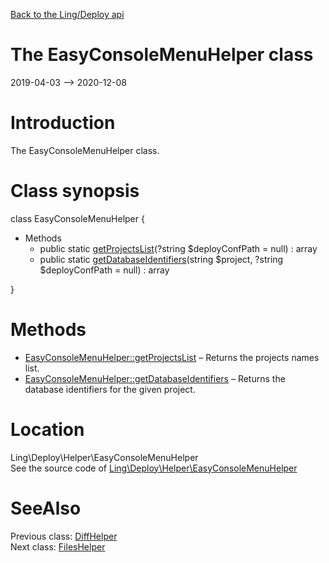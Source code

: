 [Back to the Ling/Deploy api](https://github.com/lingtalfi/Deploy/blob/master/doc/api/Ling/Deploy.md)



The EasyConsoleMenuHelper class
================
2019-04-03 --> 2020-12-08






Introduction
============

The EasyConsoleMenuHelper class.



Class synopsis
==============


class <span class="pl-k">EasyConsoleMenuHelper</span>  {

- Methods
    - public static [getProjectsList](https://github.com/lingtalfi/Deploy/blob/master/doc/api/Ling/Deploy/Helper/EasyConsoleMenuHelper/getProjectsList.md)(?string $deployConfPath = null) : array
    - public static [getDatabaseIdentifiers](https://github.com/lingtalfi/Deploy/blob/master/doc/api/Ling/Deploy/Helper/EasyConsoleMenuHelper/getDatabaseIdentifiers.md)(string $project, ?string $deployConfPath = null) : array

}






Methods
==============

- [EasyConsoleMenuHelper::getProjectsList](https://github.com/lingtalfi/Deploy/blob/master/doc/api/Ling/Deploy/Helper/EasyConsoleMenuHelper/getProjectsList.md) &ndash; Returns the projects names list.
- [EasyConsoleMenuHelper::getDatabaseIdentifiers](https://github.com/lingtalfi/Deploy/blob/master/doc/api/Ling/Deploy/Helper/EasyConsoleMenuHelper/getDatabaseIdentifiers.md) &ndash; Returns the database identifiers for the given project.





Location
=============
Ling\Deploy\Helper\EasyConsoleMenuHelper<br>
See the source code of [Ling\Deploy\Helper\EasyConsoleMenuHelper](https://github.com/lingtalfi/Deploy/blob/master/Helper/EasyConsoleMenuHelper.php)



SeeAlso
==============
Previous class: [DiffHelper](https://github.com/lingtalfi/Deploy/blob/master/doc/api/Ling/Deploy/Helper/DiffHelper.md)<br>Next class: [FilesHelper](https://github.com/lingtalfi/Deploy/blob/master/doc/api/Ling/Deploy/Helper/FilesHelper.md)<br>
